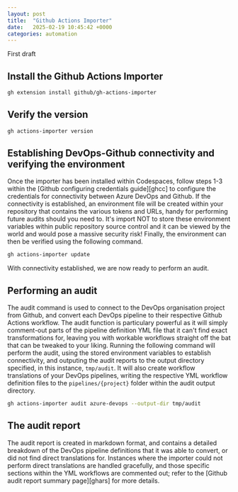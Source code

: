 ```yaml
---
layout: post
title:  "Github Actions Importer"
date:   2025-02-19 10:45:42 +0000
categories: automation
---
```

<p>First draft</p>

<h2>Install the Github Actions Importer</h2>

```bash
gh extension install github/gh-actions-importer
```
</p>
<h2>Verify the version</h2>

```bash
gh actions-importer version
```
<h2>Establishing DevOps-Github connectivity and verifying the environment</h2>
<p>Once the importer has been installed within Codespaces, follow steps 1-3 within the [Github configuring credentials guide][ghcc] to configure the credentials for connectivity between Azure DevOps and Github. If the connectivity is established, an environment file will be created within your repository that contains the various tokens and URLs, handy for performing future audits should you need to. It's import NOT to store these environment variables within public repository source control and it can be viewed by the world and would pose a massive security risk! Finally, the environment can then be verified using the following command.</p>

```bash
gh actions-importer update
```
<p>With connectivity established, we are now ready to perform an audit.</p>

<h2>Performing an audit</h2>
<p>The audit command is used to connect to the DevOps organisation project from Github, and convert each DevOps pipeline to their respective Github Actions workflow. The audit function is particulary powerful as it will simply comment-out parts of the pipeline definition YML file that it can't find exact transformations for, leaving you with workable workflows straight off the bat that can be tweaked to your liking. Running the following command will perform the audit, using the stored environment variables to establish connectivity, and outputing the audit reports to the output directory specified, in this instance, <code>tmp/audit</code>. It will also create workflow translations of your DevOps pipelines, writing the respective YML workflow definition files to the <code>pipelines/{project}</code> folder within the audit output directory.</p>

```bash
gh actions-importer audit azure-devops --output-dir tmp/audit
```
<h2>The audit report</h2>
<p>The audit report is created in markdown format, and contains a detailed breakdown of the DevOps pipeline definitions that it was able to convert, or did not find direct translations for. Instances where the importer could not perform direct translations are handled gracefully, and those specific sections within the YML workflows are commented out; refer to the [Github audit report summary page][ghars] for more details.</p>

[ghcc]: https://github.com/actions/importer-labs/blob/main/azure_devops/1-configure.md#configuring-credentials
[ghars]: https://github.com/actions/importer-labs/blob/main/azure_devops/2-audit.md#review-audit-summary
